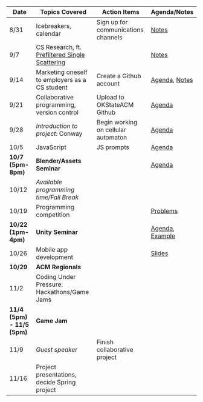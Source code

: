 | Date 	| Topics Covered	 														| Action Items												| Agenda/Notes                        |
|-------|---------------------------------------------|-------------------------------------|-------------------------------------|
| 8/31	| Icebreakers, calendar												| Sign up for communications channels	| [Notes](https://git.io/vPt0N)     |
| 9/7		| CS Research, ft. [Prefiltered Single Scattering](http://people.mpi-inf.mpg.de/~oklehm/)      								 			|																			| [Notes](https://git.io/vPt0A) |
| 9/14	| Marketing oneself to employers as a CS student  | Create a Github account							| [Agenda](https://git.io/vPt0A), [Notes](https://git.io/vPt0h) |
| 9/21	|	Collaborative programming, version control	| Upload to OKStateACM Github					| [Agenda](https://git.io/vi7Jb) |
| 9/28	| *Introduction to project*: Conway           |	Begin working on cellular automaton	| [Agenda](https://git.io/vPJNO) |
| 10/5	| JavaScript    															|	JS prompts													| [Agenda](https://git.io/vPO8j) |
| **10/7 (5pm-8pm)**	| **Blender/Assets Seminar**		|           													| [Agenda](https://goo.gl/CTkx96)|
| 10/12 | *Available programming time/Fall Break*			|																			|                                |
| 10/19	| Programming competition											|																			| [Problems](https://goo.gl/AwKZ0T)|
| **10/22 (1pm-4pm)**	| **Unity Seminar**         		|           													| [Agenda](https://goo.gl/kJJ1zW), [Example](https://git.io/vPbcH)|
| 10/26	|	Mobile app development											|																			| [Slides](https://goo.gl/ESm9QX)|
| **10/29**	| **ACM Regionals**							          |           													|                                |
| 11/2	|	Coding Under Pressure: Hackathons/Game Jams |																			|                                |
| **11/4 (5pm) - 11/5 (5pm)**	| **Game Jam**					|           													|                                |
| 11/9	|	*Guest speaker*															| Finish collaborative project				|                                |
| 11/16	|	Project presentations, decide Spring project|								 											|                                |
